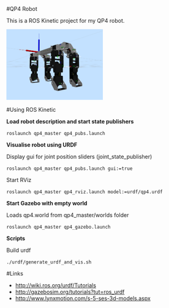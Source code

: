 #QP4 Robot

This is a ROS Kinetic project for my QP4 robot.

<img src="/assets/images/rviz_screenshot_2016_11_17-18_08_41.png" alt="alt text" width="50%" >

#Using ROS Kinetic

__Load robot description and start state publishers__
~~~~
roslaunch qp4_master qp4_pubs.launch
~~~~

__Visualise robot using URDF__

Display gui for joint position sliders (joint_state_publisher)
~~~~
roslaunch qp4_master qp4_pubs.launch gui:=true
~~~~

Start RViz
~~~~
roslaunch qp4_master qp4_rviz.launch model:=urdf/qp4.urdf
~~~~

__Start Gazebo with empty world__

Loads qp4.world from qp4_master/worlds folder
~~~~
roslaunch qp4_master qp4_gazebo.launch
~~~~

__Scripts__

Build urdf
~~~~
./urdf/generate_urdf_and_vis.sh
~~~~

#Links

* http://wiki.ros.org/urdf/Tutorials
* http://gazebosim.org/tutorials?tut=ros_urdf
* http://www.lynxmotion.com/s-5-ses-3d-models.aspx

